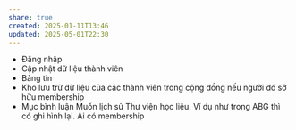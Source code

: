 ```yaml
---
share: true
created: 2025-01-11T13:46
updated: 2025-05-01T22:30
---
```


- Đăng nhập
- Cập nhật dữ liệu thành viên
- Bảng tin
- Kho lưu trữ dữ liệu của các thành viên trong cộng đồng nếu người đó sở hữu membership  
- Mục bình luận
Muốn lịch sử 
Thư viện học liệu. Ví dụ như trong ABG thì có ghi hình lại. Ai có membership